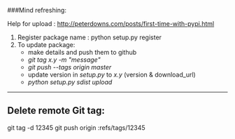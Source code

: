 ###Mind refreshing: 

Help for upload : http://peterdowns.com/posts/first-time-with-pypi.html

1. Register package name : python setup.py register
2. To update package: 
	- make details and push them to github
	- *git tag x.y -m "message"*
	- *git push --tags origin master*
	- update version in *setup.py* to *x.y* (version & download_url)
	- *python setup.py sdist upload*


----------------------
Delete remote Git tag:
----------------------
git tag -d 12345
git push origin :refs/tags/12345
